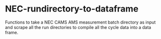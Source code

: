 # NEC-rundirectory-to-dataframe
Functions to take a NEC CAMS AMS measurement batch directory as input and scrape all the run directories to compile all the cycle data into a data frame.
